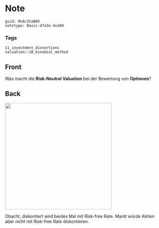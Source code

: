 # Note
```
guid: Mu9/ZCoB85
notetype: Basic-d7a3e-4ce08
```

### Tags
```
11_investment_distortions
valuation::10_binomial_method
```

## Front
<p>Was macht die <b>Risk-Neutral Valuation</b> bei der Bewertung
von <b>Optionen</b>?

## Back
<p><img src="1D4RiLVHYMYrG2SnvHeV.png" style="width: 351px;">
<p>Obacht, diskontiert wird beides Mal mit Risk-free Rate. Markt
würde Aktien aber nicht mit Risk-free Rate diskontieren.

